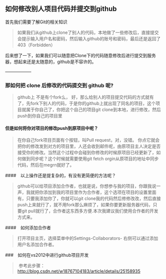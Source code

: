 ## 如何修改别人项目代码并提交到github
首先我们需要了解Git的相关知识
> 如果我们从github上clone了别人的代码，本地做了一些修改后，直接提交会提示输入用户名和密码，然后输入github的账号和密码，最后还是返回了403（Forbidden）

后来想了一下，如果我们可以随意把Clone下的代码随意修改后进行提交到服务器，想起来还是太随意的，github是不容许的。

——————

### 那如何把 clone 后修改的代码提交到 github 呢?
> github上 不是有个fork么， 好，那么给别人的项目提交代码的方式就有了，先fork下别人的代码，于是你的github上就出现了同名的项目，这个项目就属于你自己了，你把这个自己的项目git clone到本地，进行修改，然后push到你自己的项目里
#### 但是如何将你对项目的修改push到原项目中呢？
> 在你自己fork项目页面有个按钮，叫Pull request，对，没错。 你点它就会把你的修改发到对方的项目里，人还会收到邮件呢，由原项目主人决定是否接受你的修改。当然这个过程中会碰到你修改的时候原项目已经更新了，如何做到同步呢？这个时候就需要使用git fetch orgin从原项目的地址中同步代码，然后在megrn就好了。

####　以上操作还是提复杂的，有没有更简便的方法呢？
> github可以给项目添加合作者，也就是说，你想参与我的项目，你跟我说一声，我就把你添加到我的项目里作为合作者，这个选项在项目的设置里面有，只要我添加你了，你就可以git clone我的代码然后修修改改，然后直接push上来就行了，就不用fork那么麻烦了，如果你要更新服务器代码，只要git pull就行了，合作者这东西多方便.本次我建议我们使用合作者的开发方式来。

####　如何添加合作者
> 打开项目主页，选择菜单中的Settings-Collaborators- 右侧可以通过添加用户名添加合作者。


###　如何在vs2012中进行github项目开发
>  参考此步骤：http://blog.csdn.net/w18767104183/article/details/25158935
